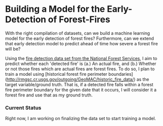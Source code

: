 # Building a Model for the Early-Detection of Forest-Fires

With the right compilation of datasets, can we build a machine learning model for the early detection of forest fires?
Furthermore, can we extend that early detection model to predict ahead of time how severe a forest fire will be?

Using the [fire detection data set from the National Forest Services](http://firemapper.sc.egov.usda.gov/gisdata.php),
I aim to predict whether each 'detected fire' is (a.) An actual fire, and (b.) Whether or not those fires which are 
actual fires are forest fires. To do so, I plan to train a model using [historical forest fire perimeter boundaries]
(http://rmgsc.cr.usgs.gov/outgoing/GeoMAC/historic_fire_data/) as the target variable/ground truth. That is, if a 
detected fire falls within a forest fire perimeter boundary for the given date that it occurs, I will consider it 
a forest fire and use that as my ground truth. 

### Current Status

Right now, I am working on finalizing the data set to start training a model. 
